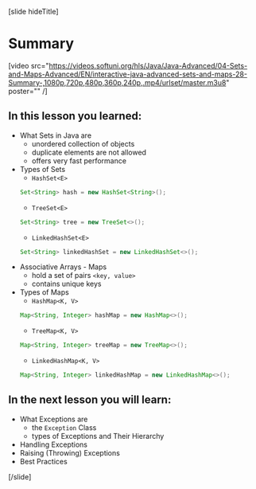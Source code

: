 [slide hideTitle]
# Summary

[video src="https://videos.softuni.org/hls/Java/Java-Advanced/04-Sets-and-Maps-Advanced/EN/interactive-java-advanced-sets-and-maps-28-Summary-,1080p,720p,480p,360p,240p,.mp4/urlset/master.m3u8" poster="" /]

## In this lesson you learned:

- What Sets in Java are
    - unordered collection of objects
    - duplicate elements are not allowed
    - offers very fast performance
- Types of Sets
    - `HashSet<E>`
   ```java
   Set<String> hash = new HashSet<String>();
   ```
    - `TreeSet<E>`
    ```java
    Set<String> tree = new TreeSet<>();
    ```
    - `LinkedHashSet<E>`
    ```java
    Set<String> linkedHashSet = new LinkedHashSet<>();
    ```
- Associative Arrays - Maps
    - hold a set of pairs `<key, value>`
    - contains unique keys
- Types of Maps
    - `HashMap<K, V>`
    ```java
    Map<String, Integer> hashMap = new HashMap<>();
    ```
    - `TreeMap<K, V>`
    ```java
    Map<String, Integer> treeMap = new TreeMap<>();
    ```
    - `LinkedHashMap<K, V>`
    ```java
    Map<String, Integer> linkedHashMap = new LinkedHashMap<>();
    ```

## In the next lesson you will learn:

- What Exceptions are
    - the `Exception` Class
    - types of Exceptions and Their Hierarchy
- Handling Exceptions
- Raising (Throwing) Exceptions
- Best Practices

[/slide]
